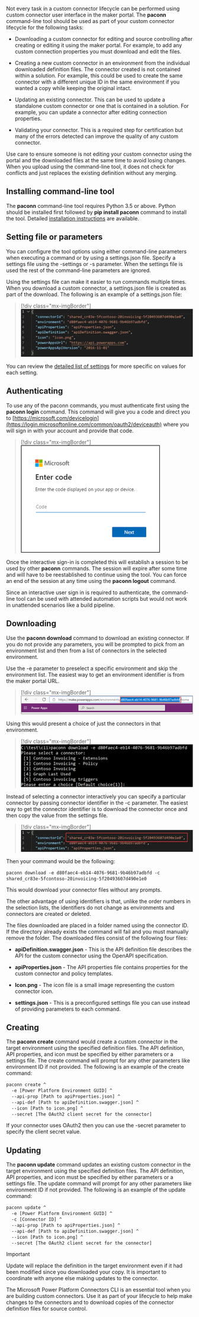 Not every task in a custom connector lifecycle can be performed using custom connector user interface in the maker portal. The **paconn** command-line tool should be used as part of your custom connector lifecycle for the following tasks:

-   Downloading a custom connector for editing and source controlling after creating or editing it using the maker portal. For example, to add any custom connection properties you must download and edit the files.

-   Creating a new custom connector in an environment from the individual downloaded definition files. The connector created is not contained within a solution. For example, this could be used to create the same connector with a different unique ID in the same environment if you wanted a copy while keeping the original intact.

-   Updating an existing connector. This can be used to update a standalone custom connector or one that is contained in a solution. For example, you can update a connector after editing connection properties.

-   Validating your connector. This is a required step for certification but many of the errors detected can improve the quality of any custom connector.

Use care to ensure someone is not editing your custom connector using the portal and the downloaded files at the same time to avoid losing changes. When you upload using the command-line tool, it does not check for conflicts and just replaces the existing definition without any merging.

## Installing command-line tool

The **paconn** command-line tool requires Python 3.5 or above. Python should be installed first followed by **pip install paconn** command to install the tool. Detailed [installation instructions](https://docs.microsoft.com/connectors/custom-connectors/paconn-cli/?azure-portal=true) are available.

## Setting file or parameters

You can configure the tool options using either command-line parameters when executing a command or by using a settings.json file. Specify a settings file using the -settings or -s parameter. When the settings file is used the rest of the command-line parameters are ignored.

Using the settings file can make it easier to run commands multiple times. When you download a custom connector, a settings.json file is created as part of the download. The following is an example of a settings.json file:

> [!div class="mx-imgBorder"]
> [![Screenshot example of the settings file contents.](../media/settings-json.png)](../media/settings-json.png#lightbox)

You can review the [detailed list of settings](https://docs.microsoft.com/connectors/custom-connectors/paconn-cli?azure-portal=true#settings-file) for more specific on values for each setting.

## Authenticating

To use any of the paconn commands, you must authenticate first using the **paconn login** command. This command will give you a code and direct you to [https://microsoft.com/devicelogin](https://login.microsoftonline.com/common/oauth2/deviceauth) where you will sign in with your account and provide that code.

> [!div class="mx-imgBorder"]
> [![Screenshot of the authentication dialog asking for the device code.](../media/enter-code.png)](../media/enter-code.png#lightbox)

Once the interactive sign-in is completed this will establish a session to be used by other **paconn** commands. The session will expire after some time and will have to be reestablished to continue using the tool. You can force an end of the session at any time using the **paconn logout** command.

Since an interactive user sign in is required to authenticate, the command-line tool can be used with attended automation scripts but would not work in unattended scenarios like a build pipeline.

## Downloading

Use the **paconn download** command to download an existing connector. If you do not provide any parameters, you will be prompted to pick from an environment list and then from a list of connectors in the selected environment.

Use the -e parameter to preselect a specific environment and skip the environment list. The easiest way to get an environment identifier is from the maker portal URL.

> [!div class="mx-imgBorder"]
> [![Screenshot of the environment URL showing how to pull out the identifier.](../media/maker-portal-url.png)](../media/maker-portal-url.png#lightbox)

Using this would present a choice of just the connectors in that environment.

> [!div class="mx-imgBorder"]
> [![Screenshot showing a list of connectors from the command line tool.](../media/environment-connectors.png)](../media/environment-connectors.png#lightbox)

Instead of selecting a connector interactively you can specify a particular connector by passing connector identifier in the -c parameter. The easiest way to get the connector identifier is to download the connector once and then copy the value from the settings file.

> [!div class="mx-imgBorder"]
> [![Screenshot showing where to find the connector ID in the settings file.](../media/connector-identifier.png)](../media/connector-identifier.png#lightbox)

Then your command would be the following:

```
paconn download -e d80faec4-eb14-4076-9681-9b46b97adbfd -c shared_cr83e-5fcontoso-20invoicing-5f20493607d490e1e0
```

This would download your connector files without any prompts.

The other advantage of using identifiers is that, unlike the order numbers in the selection lists, the identifiers do not change as environments and connectors are created or deleted.

The files downloaded are placed in a folder named using the connector ID. If the directory already exists the command will fail and you must manually remove the folder. The downloaded files consist of the following four files:

-   **apiDefinition.swagger.json** - This is the API definition file describes the API for the custom connector using the OpenAPI specification.

-   **apiProperties.json** - The API properties file contains properties for the custom connector and policy templates.

-   **Icon.png** - The icon file is a small image representing the custom connector icon.

-   **settings.json** - This is a preconfigured settings file you can use instead of providing parameters to each command.

## Creating

The **paconn create** command would create a custom connector in the target environment using the specified definition files. The API definition, API properties, and icon must be specified by either parameters or a settings file. The create command will prompt for any other parameters like environment ID if not provided. The following is an example of the create command:

```
paconn create ^
  -e [Power Platform Environment GUID] ^
  --api-prop [Path to apiProperties.json] ^
  --api-def [Path to apiDefinition.swagger.json] ^
  --icon [Path to icon.png] ^
  --secret [The OAuth2 client secret for the connector]
```

If your connector uses OAuth2 then you can use the -secret parameter to specify the client secret value.

## Updating

The **paconn update** command updates an existing custom connector in the target environment using the specified definition files. The API definition, API properties, and icon must be specified by either parameters or a settings file. The update command will prompt for any other parameters like environment ID if not provided. The following is an example of the update command:

```
paconn update ^
  -e [Power Platform Environment GUID] ^
  -c [Connector ID] ^
  --api-prop [Path to apiProperties.json] ^
  --api-def [Path to apiDefinition.swagger.json] ^
  --icon [Path to icon.png] ^
  --secret [The OAuth2 client secret for the connector]
```

> [!IMPORTANT]
> Update will replace the definition in the target environment even if it had been modified since you downloaded your copy. It is important to coordinate with anyone else making updates to the connector.

The Microsoft Power Platform Connectors CLI is an essential tool when you are building custom connectors. Use it as part of your lifecycle to help make changes to the connectors and to download copies of the connector definition files for source control.
